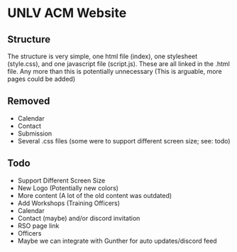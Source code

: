 # UNLV ACM Website

## Structure

The structure is very simple, one html file (index), one stylesheet (style.css), 
and one javascript file (script.js). These are all linked in the .html file.
Any more than this is potentially unnecessary (This is arguable, more pages could be added)

## Removed

* Calendar
* Contact
* Submission
* Several .css files (some were to support different screen size; see: todo)

## Todo

* Support Different Screen Size
* New Logo (Potentially new colors)
* More content (A lot of the old content was outdated)
* Add Workshops (Training Officers)
* Calendar
* Contact (maybe) and/or discord invitation
* RSO page link
* Officers
* Maybe we can integrate with Gunther for auto updates/discord feed